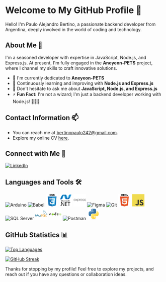 # Welcome to My GitHub Profile 👋

Hello! I'm Paulo Alejandro Bertino, a passionate backend developer from Argentina, deeply involved in the world of coding and technology.

## About Me 🚀

I'm a seasoned developer with expertise in JavaScript, Node.js, and Express.js. At present, I'm fully engaged in the **Aneyeon-PETS** project, where I channel my skills to craft innovative solutions.

- 🔭 I'm currently dedicated to **Aneyeon-PETS**
- 🌱 Continuously learning and improving with **Node.js and Express.js**
- 💬 Don't hesitate to ask me about **JavaScript, Node.js, and Express.js**
- ⚡ **Fun Fact:** I'm not a wizard; I'm just a backend developer working with Node.js! 🧙‍♂️💼

## Contact Information 📫

- You can reach me at [bertinopaulo242@gmail.com](mailto:bertinopaulo242@gmail.com).
- Explore my online CV [here](https://paulobertino.github.io/).

## Connect with Me 🔗

[<img src="https://raw.githubusercontent.com/rahuldkjain/github-profile-readme-generator/master/src/images/icons/Social/linked-in-alt.svg" alt="LinkedIn" width="30" height="30"/>](https://linkedin.com/in/paulo-bertino-424818272)

## Languages and Tools 🛠️

<p align="left">
  <img src="https://cdn.worldvectorlogo.com/logos/arduino-1.svg" alt="Arduino" width="40" height="40"/>
  <img src="https://www.vectorlogo.zone/logos/babeljs/babeljs-icon.svg" alt="Babel" width="40" height="40"/>
  <img src="https://raw.githubusercontent.com/devicons/devicon/master/icons/css3/css3-original-wordmark.svg" alt="CSS3" width="40" height="40"/>
  <img src="https://raw.githubusercontent.com/devicons/devicon/master/icons/dot-net/dot-net-original-wordmark.svg" alt=".NET" width="40" height="40"/>
  <img src="https://raw.githubusercontent.com/devicons/devicon/master/icons/express/express-original-wordmark.svg" alt="Express.js" width="40" height="40"/>
  <img src="https://www.vectorlogo.zone/logos/figma/figma-icon.svg" alt="Figma" width="40" height="40"/>
  <img src="https://www.vectorlogo.zone/logos/git-scm/git-scm-icon.svg" alt="Git" width="40" height="40"/>
  <img src="https://raw.githubusercontent.com/devicons/devicon/master/icons/html5/html5-original-wordmark.svg" alt="HTML5" width="40" height="40"/>
  <img src="https://raw.githubusercontent.com/devicons/devicon/master/icons/javascript/javascript-original.svg" alt="JavaScript" width="40" height="40"/>
  <img src="https://www.svgrepo.com/show/303229/microsoft-sql-server-logo.svg" alt="SQL Server" width="40" height="40"/>
  <img src="https://raw.githubusercontent.com/devicons/devicon/master/icons/mysql/mysql-original-wordmark.svg" alt="MySQL" width="40" height="40"/>
  <img src="https://raw.githubusercontent.com/devicons/devicon/master/icons/nodejs/nodejs-original-wordmark.svg" alt="Node.js" width="40" height="40"/>
  <img src="https://www.vectorlogo.zone/logos/getpostman/getpostman-icon.svg" alt="Postman" width="40" height="40"/>
  <img src="https://raw.githubusercontent.com/devicons/devicon/master/icons/python/python-original.svg" alt="Python" width="40" height="40"/>
  <!-- Add more language and tool logos here -->
</p>

## GitHub Statistics 📊

[![Top Languages](https://github-readme-stats.vercel.app/api/top-langs/?username=paulobertino&layout=compact)](https://github.com/paulobertino)

[![GitHub Streak](https://github-readme-streak-stats.herokuapp.com/?user=paulobertino)](https://github.com/paulobertino)

Thanks for stopping by my profile! Feel free to explore my projects, and reach out if you have any questions or collaboration ideas.

